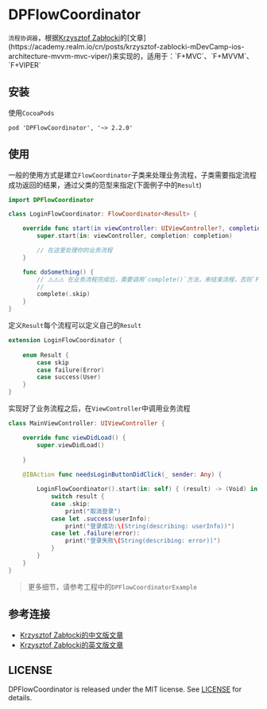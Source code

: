 # DPFlowCoordinator
`流程协调器`，根据[Krzysztof Zabłocki](https://twitter.com/merowing_)的[文章](https://academy.realm.io/cn/posts/krzysztof-zablocki-mDevCamp-ios-architecture-mvvm-mvc-viper/)来实现的，适用于：`F+MVC`、`F+MVVM`、`F+VIPER`

## 安装
使用`CocoaPods`
```
pod 'DPFlowCoordinator', '~> 2.2.0'
```

## 使用
一般的使用方式是建立`FlowCoordinator`子类来处理业务流程，子类需要指定流程成功返回的结果，通过父类的范型来指定(下面例子中的`Result`)

```swift
import DPFlowCoordinator

class LoginFlowCoordinator: FlowCoordinator<Result> {

    override func start(in viewController: UIViewController?, completion: CompletionHandler?) {
        super.start(in: viewController, completion: completion)

        // 在这里处理你的业务流程
    }

    func doSomething() {
        // ⚠️️️️️️⚠️⚠️ 在业务流程完成后，需要调用`complete()`方法，来结束流程，否则`FlowCoordinator`生命周期不会完结，并且内存不会被释放
      	// 
      	complete(.skip)
    }
}
```

定义`Result`每个流程可以定义自己的`Result`

```swift
extension LoginFlowCoordinator {
    
    enum Result {
        case skip
        case failure(Error)
        case success(User)
    }
}
```



实现好了业务流程之后，在`ViewController`中调用业务流程

```swift
class MainViewController: UIViewController {

    override func viewDidLoad() {
        super.viewDidLoad()
        
    }
    
    @IBAction func needsLoginButtonDidClick(_ sender: Any) {

        LoginFlowCoordinator().start(in: self) { (result) -> (Void) in
            switch result {
            case .skip:
                print("取消登录")
            case let .success(userInfo):
                print("登录成功:\(String(describing: userInfo))")
            case let .failure(error):
                print("登录失败\(String(describing: error))")
            }
        }
    }    
}
```

> 更多细节，请参考工程中的`DPFlowCoordinatorExample`

## 参考连接
- [Krzysztof Zabłocki的中文版文章](https://academy.realm.io/cn/posts/krzysztof-zablocki-mDevCamp-ios-architecture-mvvm-mvc-viper/)
- [Krzysztof Zabłocki的英文版文章](https://academy.realm.io/posts/krzysztof-zablocki-mDevCamp-ios-architecture-mvvm-mvc-viper/)

## LICENSE 
DPFlowCoordinator is released under the MIT license. See [LICENSE](LICENSE) for details.